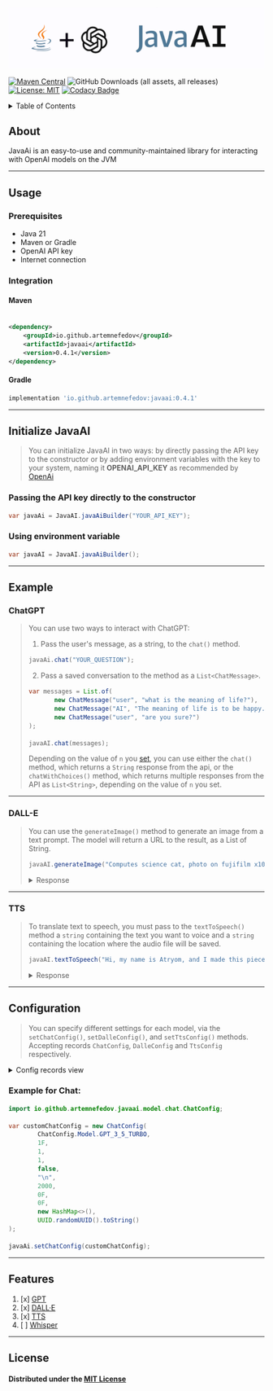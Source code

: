 ![JavaAI logo](https://github.com/artemnefedov/JavaAI/blob/resource/img/javaAi_logo.png?raw=true)

[![Maven Central](https://img.shields.io/maven-central/v/io.github.artemnefedov/javaai.svg?label=Maven%20Central&logo=apachemaven)](https://central.sonatype.com/artifact/io.github.artemnefedov/javaai/)
![GitHub Downloads (all assets, all releases)](https://img.shields.io/github/downloads/artemnefedov/JavaAI/total)
[![License: MIT](https://img.shields.io/badge/License-MIT-yellow.svg)](https://github.com/artemnefedov/JavaAI/blob/main/LICENSE)
[![Codacy Badge](https://app.codacy.com/project/badge/Grade/1194ce221f4f46ed950d4b05e6fd248c)](https://app.codacy.com/gh/artemnefedov/JavaAI/dashboard?utm_source=gh&utm_medium=referral&utm_content=&utm_campaign=Badge_grade)



<details> <summary>Table of Contents</summary>

<!--[About](#about)-->
    
- <a href="README.md#about"> About</a>
- [Usage](#usage)
    - [Prerequisites](#prerequisites)
    - [Integration](#integration)
        - [Maven](#maven)
        - [Gradle](#gradle)
    - [Initialize JavaAI](#initialize-javaai)
        - [Passing the API key directly to the constructor](#passing-the-api-key-directly-to-the-constructor)
        - [Using environment variable](#using-environment-variable)
    - [Example](#example)
        - [ChatGPT](#chatgpt)
        - [DALL-E](#dall-e)
        - [TTS](#tts)
    - [Configuration](#configuration)
- [Features](#features)
- [License](#license)

</details>

## About

 JavaAi is an easy-to-use and community-maintained library for interacting with OpenAI models on the JVM

---

## Usage

### Prerequisites

- Java 21
- Maven or Gradle
- OpenAI API key
- Internet connection

### Integration

#### Maven

```xml

<dependency>
    <groupId>io.github.artemnefedov</groupId>
    <artifactId>javaai</artifactId>
    <version>0.4.1</version>
</dependency>
```

#### Gradle

```groovy
implementation 'io.github.artemnefedov:javaai:0.4.1'
```

---

## Initialize JavaAI

>  You can initialize JavaAI in two ways: by directly passing the API key to the constructor or by adding environment variables with the key to your system, naming it **OPENAI_API_KEY** as recommended by [OpenAi](https://help.openai.com/en/articles/5112595-best-practices-for-api-key-safety#h_a1ab3ba7b2)

### Passing the API key directly to the constructor

```java
var javaAi = JavaAI.javaAiBuilder("YOUR_API_KEY");
```

### Using environment variable

```java
var javaAI = JavaAI.javaAiBuilder();
```

---

## Example

### ChatGPT

> You can use two ways to interact with ChatGPT:
>1. Pass the user's message, as a string, to the `chat()` method.
>```java
> javaAi.chat("YOUR_QUESTION");
>```
>
>2. Pass a saved conversation to the method as a `List<ChatMessage>`.
>```java
> var messages = List.of(
>        new ChatMessage("user", "what is the meaning of life?"),
>        new ChatMessage("AI", "The meaning of life is to be happy."),
>        new ChatMessage("user", "are you sure?")
>);
>
>javaAI.chat(messages);
> ```
>
> Depending on the value of `n` you [set](#configuration), you can use either the `chat()` method, which returns
> a `String` response from the api, or the `chatWithChoices()` method, which returns multiple responses from the API
> as `List<String>`, depending on the value of `n` you set.
>
---

### DALL-E

> You can use the `generateImage()` method to generate an image from a text prompt. The model will return a URL to the
> result, as a List of String.
> ```java
> javaAI.generateImage("Computes science cat, photo on fujifilm x100v, 2024");
> ```
> <details><summary>Response</summary>
>
> ![CS cat](https://github.com/artemnefedov/JavaAI/blob/resource/img/cs-cat.jpg?raw=true)
></details>


---

### TTS

> To translate text to speech, you must pass to the `textToSpeech()` method a `string` containing the text you want to
> voice and a `string` containing the location where the audio file will be saved.
> ```java
> javaAI.textToSpeech("Hi, my name is Atryom, and I made this piece of... code.", "path/to/save/audio.mp3");
>```
> <details><summary>Response</summary>
>
> https://github.com/artemnefedov/JavaAI/assets/74130706/82d315be-def0-4946-b560-ab0772f64051
> </details>


---

## Configuration

> You can specify different settings for each model, via the `setChatConfig()`, `setDalleConfig()`, and `setTtsConfig()`
> methods. Accepting records `ChatConfig`, `DalleConfig` and `TtsConfig` respectively.

<details><summary>Config records view</summary>

---
`ChatConfig.java`

```java
public record ChatConfig(
        Model model,
        float temperature,
        int topP,
        int n,
        boolean stream,
        String stop,
        int maxTokens,
        float presencePenalty,
        float frequencyPenalty,
        Map<Integer, Integer> logitBias,
        String user) {
}
```

Parameters in [OpenAI API docs](https://platform.openai.com/docs/api-reference/chat/create)

---
`DalleConfig.java`

```java
public record DalleConfig(
        DalleModel model,
        int n,
        String quality,
        ResponseFormat responseFormat,
        Size size,
        Style style,
        String user) {
}
```

Parameters in [OpenAI API docs](https://platform.openai.com/docs/api-reference/images)

---
`TtsConfig.java`

```java
public record TtsConfig(
        TtsModel model,
        Voice voice,
        VoiceResponseFormat responseFormat,
        float speed
) {
}
```

Parameters in [OpenAI API docs](https://platform.openai.com/docs/api-reference/audio/createSpeech)

---
</details>

### Example for Chat:

```java
import io.github.artemnefedov.javaai.model.chat.ChatConfig;

var customChatConfig = new ChatConfig(
        ChatConfig.Model.GPT_3_5_TURBO,
        1F,
        1,
        1,
        false,
        "\n",
        2000,
        0F,
        0F,
        new HashMap<>(),
        UUID.randomUUID().toString()
);

javaAi.setChatConfig(customChatConfig);
```

---

## Features

1. [x] [GPT](https://platform.openai.com/docs/models/gpt-4-and-gpt-4-turbo)
2. [x] [DALL·E](https://platform.openai.com/docs/models/dall-e)
3. [x] [TTS](https://platform.openai.com/docs/models/tts)
4. [ ] [Whisper](https://platform.openai.com/docs/models/whisper)

---

## License

#### Distributed under the [MIT License](./LICENSE)
